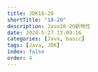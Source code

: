 ```yaml
---
title: JDK18-20
shortTitle: "18-20"
description: Java18-20新特性
date: 2024-5-27 13:09:16
categories: [Java, basic]
tags: [Java, JDK]
index: false
order: 4
---
```


